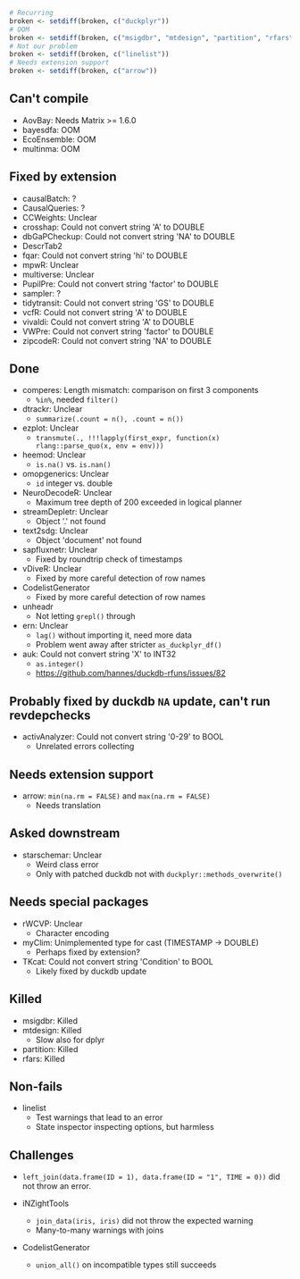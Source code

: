 ```r
# Recurring
broken <- setdiff(broken, c("duckplyr"))
# OOM
broken <- setdiff(broken, c("msigdbr", "mtdesign", "partition", "rfars"))
# Not our problem
broken <- setdiff(broken, c("linelist"))
# Needs extension support
broken <- setdiff(broken, c("arrow"))
```

## Can't compile

- AovBay: Needs Matrix >= 1.6.0
- bayesdfa: OOM
- EcoEnsemble: OOM
- multinma: OOM


## Fixed by extension

- causalBatch: ?
- CausalQueries: ?
- CCWeights: Unclear
- crosshap: Could not convert string 'A' to DOUBLE
- dbGaPCheckup: Could not convert string 'NA' to DOUBLE
- DescrTab2
- fqar: Could not convert string 'hi' to DOUBLE
- mpwR: Unclear
- multiverse: Unclear
- PupilPre: Could not convert string 'factor' to DOUBLE
- sampler: ?
- tidytransit: Could not convert string 'GS' to DOUBLE
- vcfR: Could not convert string 'A' to DOUBLE
- vivaldi: Could not convert string 'A' to DOUBLE
- VWPre: Could not convert string 'factor' to DOUBLE
- zipcodeR: Could not convert string 'NA' to DOUBLE

## Done

- comperes: Length mismatch: comparison on first 3 components
    - `%in%`, needed `filter()`
- dtrackr: Unclear
    - `summarize(.count = n(), .count = n())`
- ezplot: Unclear
    - `transmute(., !!!lapply(first_expr, function(x) rlang::parse_quo(x, env = env)))`
- heemod: Unclear
    - `is.na()` vs. `is.nan()`
- omopgenerics: Unclear
    - `id` integer vs. double
- NeuroDecodeR: Unclear
    - Maximum tree depth of 200 exceeded in logical planner
- streamDepletr: Unclear
    - Object '.' not found
- text2sdg: Unclear
    - Object 'document' not found
- sapfluxnetr: Unclear
    - Fixed by roundtrip check of timestamps
- vDiveR: Unclear
    - Fixed by more careful detection of row names
- CodelistGenerator
    - Fixed by more careful detection of row names
- unheadr
    - Not letting `grepl()` through
- ern: Unclear
    - `lag()` without importing it, need more data
    - Problem went away after stricter `as_duckplyr_df()`
- auk: Could not convert string 'X' to INT32
    - `as.integer()`
    - https://github.com/hannes/duckdb-rfuns/issues/82

## Probably fixed by duckdb `NA` update, can't run revdepchecks

- activAnalyzer: Could not convert string '0-29' to BOOL
    - Unrelated errors collecting

## Needs extension support

- arrow: `min(na.rm = FALSE)` and `max(na.rm = FALSE)`
    - Needs translation

## Asked downstream

- starschemar: Unclear
    - Weird class error
    - Only with patched duckdb not with `duckplyr::methods_overwrite()`

## Needs special packages

- rWCVP: Unclear
    - Character encoding
- myClim: Unimplemented type for cast (TIMESTAMP -> DOUBLE)
    - Perhaps fixed by extension?
- TKcat: Could not convert string 'Condition' to BOOL
    - Likely fixed by duckdb update

## Killed

- msigdbr: Killed
- mtdesign: Killed
    - Slow also for dplyr
- partition: Killed
- rfars: Killed

## Non-fails

- linelist
    - Test warnings that lead to an error
    - State inspector inspecting options, but harmless

## Challenges

- `left_join(data.frame(ID = 1), data.frame(ID = "1", TIME = 0))` did not throw an error.

- iNZightTools
    - `join_data(iris, iris)` did not throw the expected warning
    - Many-to-many warnings with joins

- CodelistGenerator
    - `union_all()` on incompatible types still succeeds
